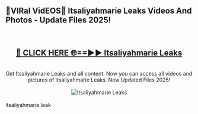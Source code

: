 <h2>🔴VIRal VidEOS🔴 Itsaliyahmarie Leaks Videos And Photos - Update Files 2025!</h2>
<br>
<div align="center">
<h2><a href="https://virallinks.top/odZfE0" rel="nofollow">🔴 CLICK HERE 🌐==►► Itsaliyahmarie Leaks</a></h2>
<br>
Get Itsaliyahmarie Leaks and all content. Now you can access all videos and pictures of Itsaliyahmarie Leaks. New Updated Files 2025!
<br>
<br>
<a href="https://virallinks.top/odZfE0" rel="nofollow" data-target="animated-image.originalLink"><img src="https://i.imgur.com/dJHk4Zq.gif)" alt="Itsaliyahmarie Leaks" style="max-width: 100%; display: inline-block;" data-target="animated-image.originalImage"></a>
</div>
<br>
itsaliyahmarie leak